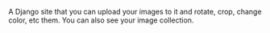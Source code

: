 A Django site that you can upload your images to it and rotate, crop, change color, etc them. You can also see your image collection.
